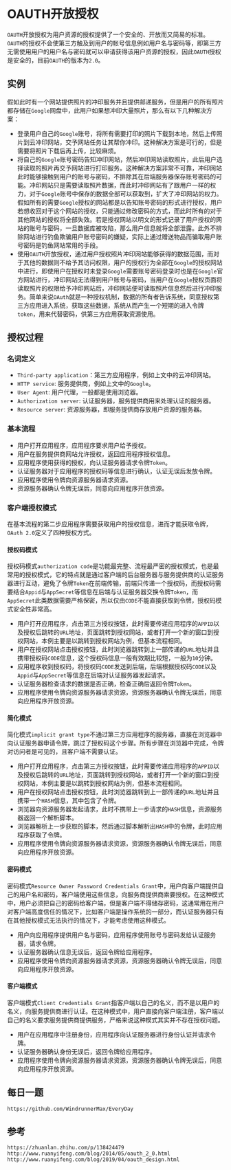 # OAUTH开放授权
`OAUTH`开放授权为用户资源的授权提供了一个安全的、开放而又简易的标准。`OAUTH`的授权不会使第三方触及到用户的帐号信息例如用户名与密码等，即第三方无需使用用户的用户名与密码就可以申请获得该用户资源的授权，因此`OAUTH`授权是安全的，目前`OAUTH`的版本为`2.0`。

## 实例
假如此时有一个网站提供照片的冲印服务并且提供邮递服务，但是用户的所有照片都存储在`Google`网盘中，此用户如果想冲印大量照片，那么有以下几种解决方案：
* 登录用户自己的`Google`账号，将所有需要打印的照片下载到本地，然后上传照片到云冲印网站，交予网站任务让其帮你冲印。这种解决方案是可行的，但是需要将照片下载后再上传，比较麻烦。
* 将自己的`Google`账号密码告知冲印网站，然后冲印网站读取照片，此后用户选择读取的照片再交予网站进行打印服务。这种解决方案非常不可靠，冲印网站此时能够接触到用户的账号与密码，不排除其在后端服务器保存账号密码的可能。冲印网站只是需要读取照片数据，而此时冲印网站有了跟用户一样的权力，对于`Google`账号中保存的数据全部可以获取到，扩大了冲印网站的权力。假如所有的需要`Google`授权的网站都是以告知账号密码的形式进行授权，用户若想收回对于这个网站的授权，只能通过修改密码的方式，而此时所有的对于其他网站的授权将全部失效。若是授权网站以明文的形式记录了用户授权的网站的账号与密码，一旦数据库被攻陷，那么用户信息就将全部泄露。此外不排除网站进行钓鱼欺骗用户账号密码的嫌疑，实际上通过赠送物品而骗取用户账号密码是钓鱼网站常用的手段。
* 使用`OAUTH`开放授权，通过用户授权照片冲印网站能够获得的数据范围，而对于其他的数据则不给予其访问权限，用户的授权行为全部在`Google`的授权网站中进行，即使用户在授权时未登录`Google`需要账号密码登录时也是在`Google`官方网站进行，冲印网站无法得到用户账号与密码，当用户在`Google`授权页面将读取照片的权限给予冲印网站后，冲印网站便可读取照片信息然后进行冲印服务。简单来说`OAuth`就是一种授权机制，数据的所有者告诉系统，同意授权第三方应用进入系统，获取这些数据，系统从而产生一个短期的进入令牌`token`，用来代替密码，供第三方应用获取资源使用。

## 授权过程

### 名词定义
* `Third-party application`：第三方应用程序，例如上文中的云冲印网站。
* `HTTP service`: 服务提供商，例如上文中的`Google`。
* `User Agent`: 用户代理，一般都是使用浏览器。
* `Authorization server`: 认证服务器，服务提供商用来处理认证的服务器。
* `Resource server`: 资源服务器，即服务提供商存放用户资源的服务器。

### 基本流程
* 用户打开应用程序，应用程序要求用户给予授权。
* 用户在服务提供商网站允许授权，返回应用程序授权信息。
* 应用程序使用获得的授权，向认证服务器请求令牌`Token`。
* 认证服务器对于应用程序的授权码等信息进行确认，认证无误后发放令牌。
* 应用程序使用令牌向资源服务器请求资源。
* 资源服务器确认令牌无误后，同意向应用程序开放资源。

### 客户端授权模式
在基本流程的第二步应用程序需要获取用户的授权信息，进而才能获取令牌，`OAuth 2.0`定义了四种授权方式。

#### 授权码模式
授权码模式`authorization code`是功能最完整、流程最严密的授权模式，也是最常用的授权模式，它的特点就是通过客户端的后台服务器与服务提供商的认证服务器进行互动，避免了令牌`Token`在前端传输，前端只传递一个授权码，而授权码需要结合`Appid`与`AppSecret`等信息在后端与认证服务器交换令牌`Token`，而`AppSecret`此类数据需要严格保密，所以仅由`CODE`不能直接获取到令牌，授权码模式安全性非常高。
* 用户打开应用程序，点击第三方授权按钮，此时需要传递应用程序的`APPID`以及授权后跳转的`URL`地址，页面跳转到授权网站，或者打开一个新的窗口到授权网站，本例主要是以跳转到授权网站为例，但基本流程相同。
* 用户在授权网站点击授权按钮，此时浏览器跳转到上一部传递的`URL`地址并且携带授权码`CODE`信息，这个授权码信息一般有效期比较短，一般为`10`分钟。
* 应用程序收到授权码，将授权码`CODE`发送到后端，后端根据授权码`CODE`以及`Appid`与`AppSecret`等信息在后端对认证服务器发起请求。
* 认证服务器检查请求的数据是否正确，检查正确后返回令牌`Token`。
* 应用程序使用令牌向资源服务器请求资源，资源服务器确认令牌无误后，同意向应用程序开放资源。

#### 简化模式
简化模式`implicit grant type`不通过第三方应用程序的服务器，直接在浏览器中向认证服务器申请令牌，跳过了授权码这个步骤。所有步骤在浏览器中完成，令牌对访问者是可见的，且客户端不需要认证。
* 用户打开应用程序，点击第三方授权按钮，此时需要传递应用程序的`APPID`以及授权后跳转的`URL`地址，页面跳转到授权网站，或者打开一个新的窗口到授权网站，本例主要是以跳转到授权网站为例，但基本流程相同。
* 用户在授权网站点击授权按钮，此时浏览器跳转到上一部传递的`URL`地址并且携带一个`HASH`信息，其中包含了令牌。
* 浏览器向资源服务器发起请求，此时不携带上一步请求的`HASH`信息，资源服务器返回一个解析脚本。
* 浏览器解析上一步获取的脚本，然后通过脚本解析出`HASH`中的令牌，此时应用程序获取了令牌。
* 应用程序使用令牌向资源服务器请求资源，资源服务器确认令牌无误后，同意向应用程序开放资源。

#### 密码模式
密码模式`Resource Owner Password Credentials Grant`中，用户向客户端提供自己的用户名和密码，客户端使用这些信息，向服务商提供商索要授权。在这种模式中，用户必须把自己的密码给客户端，但是客户端不得储存密码，这通常用在用户对客户端高度信任的情况下，比如客户端是操作系统的一部分，而认证服务器只有在其他授权模式无法执行的情况下，才能考虑使用这种模式。
* 用户向应用程序提供用户名与密码，应用程序使用账号与密码发给认证服务器，请求令牌。
* 认证服务器确认信息无误后，返回令牌给应用程序。
* 应用程序使用令牌向资源服务器请求资源，资源服务器确认令牌无误后，同意向应用程序开放资源。

#### 客户端模式
客户端模式`Client Credentials Grant`指客户端以自己的名义，而不是以用户的名义，向服务提供商进行认证。在这种模式中，用户直接向客户端注册，客户端以自己的名义要求服务提供商提供服务，严格来说这种模式其实并不存在授权问题。
* 用户在应用程序中注册身份，应用程序向认证服务器进行身份认证并请求令牌。
* 认证服务器确认身份无误后，返回令牌给应用程序。
* 应用程序使用令牌向资源服务器请求资源，资源服务器确认令牌无误后，同意向应用程序开放资源。

## 每日一题

```
https://github.com/WindrunnerMax/EveryDay
```

## 参考

```
https://zhuanlan.zhihu.com/p/138424479
http://www.ruanyifeng.com/blog/2014/05/oauth_2_0.html
http://www.ruanyifeng.com/blog/2019/04/oauth_design.html
```
